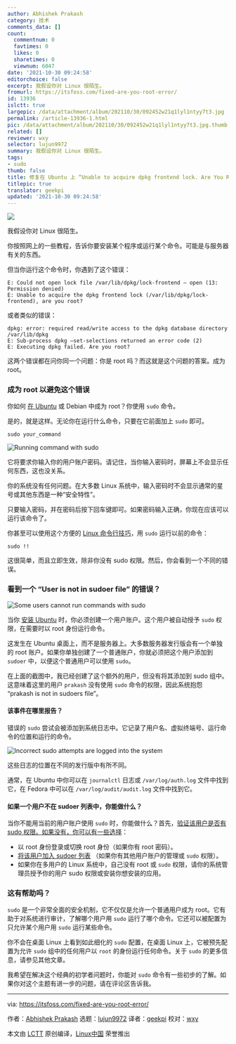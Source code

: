 ```yaml
---
author: Abhishek Prakash
category: 技术
comments_data: []
count:
  commentnum: 0
  favtimes: 0
  likes: 0
  sharetimes: 0
  viewnum: 6047
date: '2021-10-30 09:24:58'
editorchoice: false
excerpt: 我假设你对 Linux 很陌生。
fromurl: https://itsfoss.com/fixed-are-you-root-error/
id: 13936
islctt: true
largepic: /data/attachment/album/202110/30/092452w21q1lyl1ntyy7t3.jpg
permalink: /article-13936-1.html
pic: /data/attachment/album/202110/30/092452w21q1lyl1ntyy7t3.jpg.thumb.jpg
related: []
reviewer: wxy
selector: lujun9972
summary: 我假设你对 Linux 很陌生。
tags:
- sudo
thumb: false
title: 修复在 Ubuntu 上 “Unable to acquire dpkg frontend lock. Are You Root?” 的错误
titlepic: true
translator: geekpi
updated: '2021-10-30 09:24:58'
---
```


![](/data/attachment/album/202110/30/092452w21q1lyl1ntyy7t3.jpg)


我假设你对 Linux 很陌生。


你按照网上的一些教程，告诉你要安装某个程序或运行某个命令。可能是与服务器有关的东西。


但当你运行这个命令时，你遇到了这个错误：



```
E: Could not open lock file /var/lib/dpkg/lock-frontend – open (13: Permission denied)
E: Unable to acquire the dpkg frontend lock (/var/lib/dpkg/lock-frontend), are you root?

```

或者类似的错误：



```
dpkg: error: required read/write access to the dpkg database directory /var/lib/dpkg
E: Sub-process dpkg –set-selections returned an error code (2)
E: Executing dpkg failed. Are you root?

```

这两个错误都在问你同一个问题：你是 root 吗？而这就是这个问题的答案。成为 root。


### 成为 root 以避免这个错误


你如何 [在 Ubuntu](https://itsfoss.com/root-user-ubuntu/) 或 Debian 中成为 root？你使用 `sudo` 命令。


是的，就是这样。无论你在运行什么命令，只要在它前面加上 `sudo` 即可。



```
sudo your_command

```

![Running command with sudo](/data/attachment/album/202110/30/092459i09yzz9fv0zfyyhl.jpg)


它将要求你输入你的用户账户密码。请记住，当你输入密码时，屏幕上不会显示任何东西，这也没关系。


你的系统没有任何问题。在大多数 Linux 系统中，输入密码时不会显示通常的星号或其他东西是一种“安全特性”。


只要输入密码，并在密码后按下回车键即可。如果密码输入正确，你现在应该可以运行该命令了。


你甚至可以使用这个方便的 [Linux 命令行技巧](https://itsfoss.com/linux-command-tricks/)，用 `sudo` 运行以前的命令：



```
sudo !!

```

这很简单，而且立即生效，除非你没有 sudo 权限。然后，你会看到一个不同的错误。


### 看到一个 “User is not in sudoer file” 的错误？


![Some users cannot run commands with sudo](/data/attachment/album/202110/30/092459qq8msap7999u5opu.png)


当你 [安装 Ubuntu](https://itsfoss.com/install-ubuntu/) 时，你必须创建一个用户账户。这个用户被自动授予 `sudo` 权限，在需要时以 root 身份运行命令。


这发生在 Ubuntu 桌面上，而不是服务器上。大多数服务器发行版会有一个单独的 root 账户。如果你单独创建了一个普通账户，你就必须把这个用户添加到 `sudoer` 中，以便这个普通用户可以使用 `sudo`。


在上面的截图中，我已经创建了这个额外的用户，但没有将其添加到 sudo 组中。这意味着这里的用户 `prakash` 没有使用 `sudo` 命令的权限，因此系统抱怨 “prakash is not in sudoers file”。


#### 该事件在哪里报告？


错误的 `sudo` 尝试会被添加到系统日志中。它记录了用户名、虚拟终端号、运行命令的位置和运行的命令。


![Incorrect sudo attempts are logged into the system](/data/attachment/album/202110/30/092459pr3b2jo3rsoqso7l.png)


这些日志的位置在不同的发行版中有所不同。


通常，在 Ubuntu 中你可以在 `journalctl` 日志或 `/var/log/auth.log` 文件中找到它，在 Fedora 中可以在 `/var/log/audit/audit.log` 文件中找到它。


#### 如果一个用户不在 sudoer 列表中，你能做什么？


当你不能用当前的用户账户使用 `sudo` 时，你能做什么？首先，[验证该用户是否有 sudo 权限。如果没有，你可以有一些选择](https://linuxhandbook.com/check-if-user-has-sudo-rights/)：


* 以 root 身份登录或切换 root 身份（如果你有 root 密码）。
* [将该用户加入 sudoer 列表](https://linuxhandbook.com/create-sudo-user/) （如果你有其他用户账户的管理或 `sudo` 权限）。
* 如果你在多用户的 Linux 系统中，自己没有 root 或 `sudo` 权限，请你的系统管理员授予你的用户 sudo 权限或安装你想安装的应用。


### 这有帮助吗？


`sudo` 是一个非常全面的安全机制，它不仅仅是允许一个普通用户成为 root。它有助于对系统进行审计，了解哪个用户用 `sudo` 运行了哪个命令。它还可以被配置为只允许某个用户用 `sudo` 运行某些命令。


你不会在桌面 Linux 上看到如此细化的 `sudo` 配置，在桌面 Linux 上，它被预先配置为允许 `sudo` 组中的任何用户以 `root` 的身份运行任何命令。关于 `sudo` 的更多信息，请参见其他文章。


我希望在解决这个经典的初学者问题时，你能对 `sudo` 命令有一些初步的了解。如果你对这个主题有进一步的问题，请在评论区告诉我。




---


via: <https://itsfoss.com/fixed-are-you-root-error/>


作者：[Abhishek Prakash](https://itsfoss.com/author/abhishek/) 选题：[lujun9972](https://github.com/lujun9972) 译者：[geekpi](https://github.com/geekpi) 校对：[wxy](https://github.com/wxy)


本文由 [LCTT](https://github.com/LCTT/TranslateProject) 原创编译，[Linux中国](https://linux.cn/) 荣誉推出